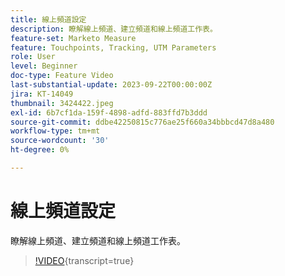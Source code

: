 ```yaml
---
title: 線上頻道設定
description: 瞭解線上頻道、建立頻道和線上頻道工作表。
feature-set: Marketo Measure
feature: Touchpoints, Tracking, UTM Parameters
role: User
level: Beginner
doc-type: Feature Video
last-substantial-update: 2023-09-22T00:00:00Z
jira: KT-14049
thumbnail: 3424422.jpeg
exl-id: 6b7cf1da-159f-4898-adfd-883ffd7b3ddd
source-git-commit: ddbe42250815c776ae25f660a34bbbcd47d8a480
workflow-type: tm+mt
source-wordcount: '30'
ht-degree: 0%

---
```


# 線上頻道設定

瞭解線上頻道、建立頻道和線上頻道工作表。

>[!VIDEO](https://video.tv.adobe.com/v/3454163/?learn=on&captions=chi_hant){transcript=true}
